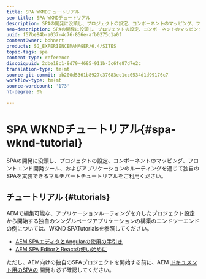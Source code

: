 ```yaml
---
title: SPA WKNDチュートリアル
seo-title: SPA WKNDチュートリアル
description: SPAの開発に没頭し、プロジェクトの設定、コンポーネントのマッピング、フロントエンド開発ツール、およびアプリケーションのルーティングを通じて独自のSPAを実装できるマルチパートチュートリアルをご利用ください。
seo-description: SPAの開発に没頭し、プロジェクトの設定、コンポーネントのマッピング、フロントエンド開発ツール、およびアプリケーションのルーティングを通じて独自のSPAを実装できるマルチパートチュートリアルをご利用ください。
uuid: f57be84b-a037-4c76-856e-afb0275c1a0f
contentOwner: bohnert
products: SG_EXPERIENCEMANAGER/6.4/SITES
topic-tags: spa
content-type: reference
discoiquuid: 2dbe18c1-8d79-4685-911b-3c6fe87d7e2c
translation-type: tm+mt
source-git-commit: bb200d5361b8927c37683ec1cc0534d1d99176c7
workflow-type: tm+mt
source-wordcount: '173'
ht-degree: 0%

---
```



# SPA WKNDチュートリアル{#spa-wknd-tutorial}

SPAの開発に没頭し、プロジェクトの設定、コンポーネントのマッピング、フロントエンド開発ツール、およびアプリケーションのルーティングを通じて独自のSPAを実装できるマルチパートチュートリアルをご利用ください。

## チュートリアル {#tutorials}

AEMで編集可能な、アプリケーションルーティングを介したプロジェクト設定から開始する独自のシングルページアプリケーションの構築のエンドツーエンドの例については、WKND SPATutorialsを参照してください。

* [AEM SPAエディタとAngularの使用の手引き](https://docs.adobe.com/content/help/en/experience-manager-learn/spa-angular-tutorial/overview.html)
* [AEM SPA EditorとReactの使い始めに](https://docs.adobe.com/content/help/en/experience-manager-learn/spa-react-tutorial/overview.html)

ただし、AEM向けの独自のSPAプロジェクトを開始する前に、AEM [ドキュメント用のSPAの](/help/sites-developing/spa-architecture.md) 開発も必ず確認してください。
